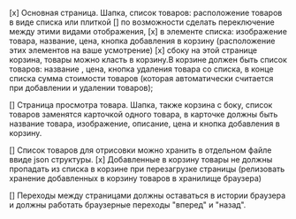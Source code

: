 [x] Основная страница. Шапка, список товаров: расположение товаров в виде списка или плиткой
[] по возможности сделать переключение между этими видами отображения,
[x] в элементе списка: изображение товара, название, цена, кнопка добавления в корзину (расположение этих элементов на ваше усмотрение)
[x] сбоку на этой странице корзина, товары можно класть в корзину.В корзине должен быть список товаров: название , цена, кнопка удаления товара со списка, в конце списка сумма стоимости товаров (которая автоматически считается при добавлении и удалении товаров);

[] Страница просмотра товара. Шапка, также корзина с боку, список товаров заменятся карточкой одного товара, в карточке должны быть название товара, изображение, описание, цена и кнопка добавления в корзину.

[] Список товаров для отрисовки можно хранить в отдельном файле ввиде json структуры.
[x] Добавленные в корзину товары не должны пропадать из списка в корзине при перезагрузке страницы (релизовать хранение добавленных в корзину товаров в хранилище браузера)

[] Переходы между страницами должны оставаться в истории браузера и должны работать браузерные переходы "вперед" и "назад".
